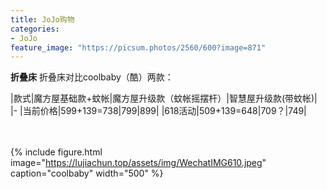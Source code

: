```yaml
---
title: JoJo购物
categories:
- JoJo
feature_image: "https://picsum.photos/2560/600?image=871"
---
```


**折叠床**
折叠床对比coolbaby（酷）两款：

|款式|魔方屋基础款+蚊帐|魔方屋升级款（蚊帐摇摆杆）|智慧屋升级款(带蚊帐)|
|-
|当前价格|599+139=738|799|899|
|618活动|509+139=648|709？|749|

\
\
{% include figure.html image="https://lujiachun.top/assets/img/WechatIMG610.jpeg" caption="coolbaby" width="500" %}
